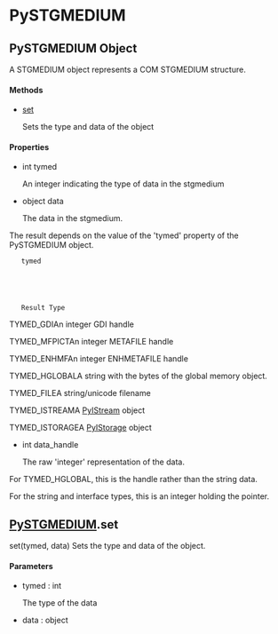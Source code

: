 # PySTGMEDIUM


## PySTGMEDIUM Object

A STGMEDIUM object represents a COM STGMEDIUM structure\.

#### Methods

  - [set](PySTGMEDIUM.md#pystgmediumset)

    Sets the type and data of the object&nbsp;

#### Properties

  - int tymed

    An integer indicating the type of data in the stgmedium

  - object data

    The data in the stgmedium\. 

The result depends on the value of the 'tymed' property of the PySTGMEDIUM object\.

   

       tymed

   

   

       Result Type

   

TYMED\_GDIAn integer GDI handle

TYMED\_MFPICTAn integer METAFILE handle

TYMED\_ENHMFAn integer ENHMETAFILE handle

TYMED\_HGLOBALA string with the bytes of the global memory object\.

TYMED\_FILEA string/unicode filename

TYMED\_ISTREAMA [PyIStream](PyIStream.md) object

TYMED\_ISTORAGEA [PyIStorage](PyIStorage.md) object

  - int data\_handle

    The raw 'integer' representation of the data\. 

For TYMED\_HGLOBAL, this is the handle rather than the string data\. 

For the string and interface types, this is an integer holding the pointer\.


## [PySTGMEDIUM](PySTGMEDIUM.md#pystgmedium)\.set

set\(tymed, data\)
Sets the type and data of the object\.

#### Parameters

  - tymed : int

    The type of the data

  - data : object

    